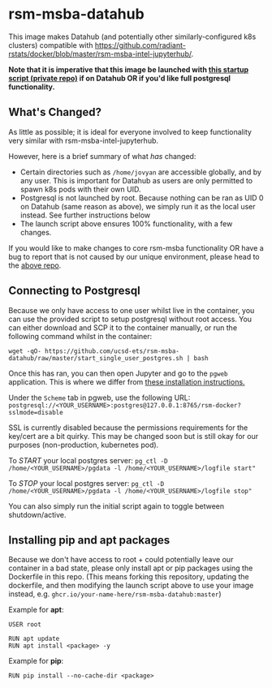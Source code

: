 # rsm-msba-datahub
This image makes Datahub (and potentially other similarly-configured k8s clusters) compatible with https://github.com/radiant-rstats/docker/blob/master/rsm-msba-intel-jupyterhub/.

**Note that it is imperative that this image be launched with [this startup script (private repo)](https://github.com/ucsd-ets/launch-sh/blob/main/bin/launch-rsm-msba.sh) if on Datahub OR if you'd like full postgresql functionality.**

## What's Changed?
As little as possible; it is ideal for everyone involved to keep functionality very similar with rsm-msba-intel-jupyterhub.

However, here is a brief summary of what *has* changed:
- Certain directories such as `/home/jovyan` are accessible globally, and by any user. This is important for Datahub as users are only permitted to spawn k8s pods with their own UID.
- Postgresql is not launched by root. Because nothing can be ran as UID 0 on Datahub (same reason as above), we simply run it as the local user instead. See further instructions below
- The launch script above ensures 100% functionality, with a few changes.

If you would like to make changes to core rsm-msba functionality OR have a bug to report that is not caused by our unique environment, please head to the [above repo](https://github.com/radiant-rstats/docker/blob/master/rsm-msba-intel-jupyterhub/).

## Connecting to Postgresql
Because we only have access to one user whilst live in the container, you can use the provided script to setup postgresql without root access.
You can either download and SCP it to the container manually, or run the following command whilst in the container:

`wget -qO- https://github.com/ucsd-ets/rsm-msba-datahub/raw/master/start_single_user_postgres.sh | bash`

Once this has ran, you can then open Jupyter and go to the `pgweb` application. 
This is where we differ from [these installation instructions.](https://github.com/radiant-rstats/docker/blob/master/install/rsm-msba-linux.md#connecting-to-postgresql)

Under the `Scheme` tab in pgweb, use the following URL:
`postgresql://<YOUR_USERNAME>:postgres@127.0.0.1:8765/rsm-docker?sslmode=disable`

SSL is currently disabled because the permissions requirements for the key/cert are a bit quirky.
This may be changed soon but is still okay for our purposes (non-production, kubernetes pod).

To _START_ your local postgres server: `pg_ctl -D /home/<YOUR_USERNAME>/pgdata -l /home/<YOUR_USERNAME>/logfile start"`

To _STOP_ your local postgres server: `pg_ctl -D /home/<YOUR_USERNAME>/pgdata -l /home/<YOUR_USERNAME>/logfile stop"`

You can also simply run the initial script again to toggle between shutdown/active.

## Installing pip and apt packages
Because we don't have access to root + could potentially leave our container in a bad state, please only install apt or pip packages using the Dockerfile in this repo.
(This means forking this repository, updating the dockerfile, and then modifying the launch script above to use your image instead, e.g. `ghcr.io/your-name-here/rsm-msba-datahub:master`)

Example for **apt**: 

```
USER root

RUN apt update
RUN apt install <package> -y
```

Example for **pip**:

```
RUN pip install --no-cache-dir <package>
```